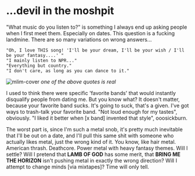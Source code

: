 # ...devil in the moshpit

"What music do you listen to?" is something I always end up asking people when I first meet them.
Especially on dates.
This question is a fucking landmine. There are so many variations on wrong answers...

    "Oh, I love THIS song! 'I'll be your dream, I'll be your wish / I'll be your fantasy....' "
    "I mainly listen to NPR..."
    "Everything but country."
    "I don't care, as long as you can dance to it."


![mlim-cover](ira-glass.jpg)
<em>one of the above quotes is real</em>

I used to think there were specific 'favorite bands' that would instantly disqualify people from dating me. But you know what? It doesn't matter, because your favorite band sucks. It's going to suck, that's a given. I've got ways to trash-talk your favorite band. "Not loud enough for my tastes", obviously. "I liked it better when [x band] invented that style", ooosickburn.

The worst part is, since I'm such a metal snob, it's pretty much inevitable that I'll be out on a date, and I'll pull this same shit with someone who actually likes metal, just the wrong kind of it. You know, like hair metal. American thrash. Deathcore. Power metal with heavy fantasy themes. Will I settle? Will I pretend that **LAMB OF GOD** has some merit, that **BRING ME THE HORIZON** isn't pushing metal in exactly the wrong direction? Will I attempt to change minds \[via mixtapes\]? Time will only tell.
